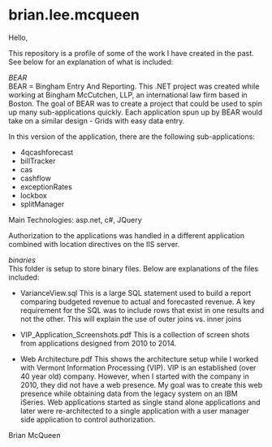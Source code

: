 brian.lee.mcqueen
=================

Hello,

This repository is a profile of some of the work I have created in the past.  See below for an explanation of what is included:

<em>BEAR</em><br />
BEAR = Bingham Entry And Reporting.  This .NET project was created while working at Bingham McCutchen, LLP, an international law firm based in Boston. The goal of BEAR was to create a project that could be used to spin up many sub-applications quickly.  Each application spun up by BEAR would take on a similar design - Grids with easy data entry.  

In this version of the application, there are the following sub-applications:
* 4qcashforecast
* billTracker
* cas
* cashflow
* exceptionRates
* lockbox
* splitManager

Main Technologies: asp.net, c#, JQuery

Authorization to the applications was handled in a different application combined with location directives on the IIS server.


<em>binaries</em><br />
This folder is setup to store binary files.  Below are explanations of the files included:

* VarianceView.sql 
This is a large SQL statement used to build a report comparing budgeted revenue to actual and forecasted revenue.  A key requirement for the SQL was to include rows that exist in one results and not the other.  This will explain the use of outer joins vs. inner joins

* VIP_Application_Screenshots.pdf
This is a collection of screen shots from applications designed from 2010 to 2014.

* Web Architecture.pdf
This shows the architecture setup while I worked with Vermont Information Processing (VIP).  VIP is an established (over 40 year old) company.  However, when I started with the company in 2010, they did not have a web presence.  My goal was to create this web presence while obtaining data from the legacy system on an IBM iSeries.  Web applications started as single stand alone applications and later were re-architected to a single application with a user manager side application to control authorization.

Brian McQueen

